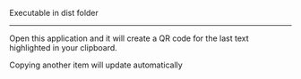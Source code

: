 Executable in dist folder

************************

Open this application and it will create a QR code for the last text highlighted in your clipboard.

Copying another item will update automatically
